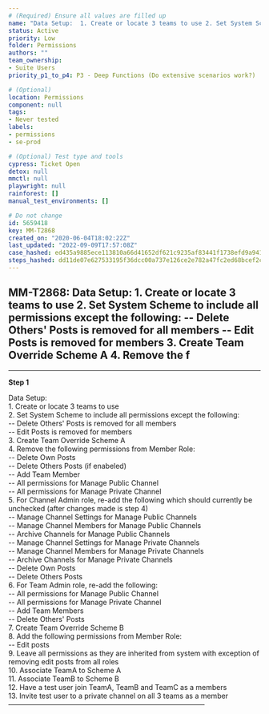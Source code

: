 ```yaml
---
# (Required) Ensure all values are filled up
name: "Data Setup:  1. Create or locate 3 teams to use 2. Set System Scheme to include all permissions except the following:  -- Delete Others' Posts is removed for all members -- Edit Posts is removed for members 3. Create Team Override Scheme A 4. Remove the f"
status: Active
priority: Low
folder: Permissions
authors: ""
team_ownership: 
- Suite Users
priority_p1_to_p4: P3 - Deep Functions (Do extensive scenarios work?)

# (Optional)
location: Permissions
component: null
tags: 
- Never tested
labels: 
- permissions
- se-prod

# (Optional) Test type and tools
cypress: Ticket Open
detox: null
mmctl: null
playwright: null
rainforest: []
manual_test_environments: []

# Do not change
id: 5659418
key: MM-T2868
created_on: "2020-06-04T18:02:22Z"
last_updated: "2022-09-09T17:57:08Z"
case_hashed: ed435a9885ece113810a66d41652df621c9235af83441f1738efd9a941dc35ace94ebcc348713a3aee4837df5f2463bc
steps_hashed: dd11de07e627533195f36dcc00a737e126ce2e782a47fc2ed68bcef2cf8ef61a17b1854a68f08ac220a38a893fb51d6c
---
```


<!-- (Auto-generated) Based on frontmatter's "key" and "name" -->

## MM-T2868: Data Setup: 1. Create or locate 3 teams to use 2. Set System Scheme to include all permissions except the following: -- Delete Others' Posts is removed for all members -- Edit Posts is removed for members 3. Create Team Override Scheme A 4. Remove the f

---

**Step 1**

Data Setup:\
1\. Create or locate 3 teams to use\
2\. Set System Scheme to include all permissions except the following:\
\-- Delete Others' Posts is removed for all members\
\-- Edit Posts is removed for members\
3\. Create Team Override Scheme A\
4\. Remove the following permissions from Member Role:\
\-- Delete Own Posts\
\-- Delete Others Posts (if enabeled)\
\-- Add Team Member\
\-- All permissions for Manage Public Channel\
\-- All permissions for Manage Private Channel\
5\. For Channel Admin role, re-add the following which should currently be unchecked (after changes made is step 4)\
\-- Manage Channel Settings for Manage Public Channels\
\-- Manage Channel Members for Manage Public Channels\
\-- Archive Channels for Manage Public Channels\
\-- Manage Channel Settings for Manage Private Channels\
\-- Manage Channel Members for Manage Private Channels\
\-- Archive Channels for Manage Private Channels\
\-- Delete Own Posts\
\-- Delete Others Posts\
6\. For Team Admin role, re-add the following:\
\-- All permissions for Manage Public Channel\
\-- All permissions for Manage Private Channel\
\-- Add Team Members\
\-- Delete Others' Posts\
7\. Create Team Override Scheme B\
8\. Add the following permissions from Member Role:\
\-- Edit posts\
9\. Leave all permissions as they are inherited from system with exception of removing edit posts from all roles\
10\. Associate TeamA to Scheme A\
11\. Associate TeamB to Scheme B\
12\. Have a test user join TeamA, TeamB and TeamC as a members\
13\. Invite test user to a private channel on all 3 teams as a member\
————————————————————————————
